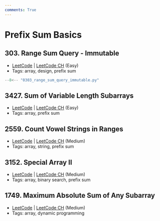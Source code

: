 ```yaml
---
comments: True
---
```


# Prefix Sum Basics

## 303. Range Sum Query -   Immutable

- [LeetCode](https://leetcode.com/problems/range-sum-query-immutable/) | [LeetCode CH](https://leetcode.cn/problems/range-sum-query-immutable/) (Easy)
-   Tags: array, design, prefix sum

```python title="303. Range Sum Query - Immutable"
--8<-- "0303_range_sum_query_immutable.py"
```

## 3427. Sum of Variable Length Subarrays

-   [LeetCode](https://leetcode.com/problems/sum-of-variable-length-subarrays/) | [LeetCode CH](https://leetcode.cn/problems/sum-of-variable-length-subarrays/) (Easy)
-   Tags: array, prefix sum


## 2559. Count Vowel Strings in Ranges

-   [LeetCode](https://leetcode.com/problems/count-vowel-strings-in-ranges/) | [LeetCode CH](https://leetcode.cn/problems/count-vowel-strings-in-ranges/) (Medium)
-   Tags: array, string, prefix sum


## 3152. Special Array II

-   [LeetCode](https://leetcode.com/problems/special-array-ii/) | [LeetCode CH](https://leetcode.cn/problems/special-array-ii/) (Medium)
-   Tags: array, binary search, prefix sum


## 1749. Maximum Absolute Sum of Any Subarray

-   [LeetCode](https://leetcode.com/problems/maximum-absolute-sum-of-any-subarray/) | [LeetCode CH](https://leetcode.cn/problems/maximum-absolute-sum-of-any-subarray/) (Medium)
-   Tags: array, dynamic programming

